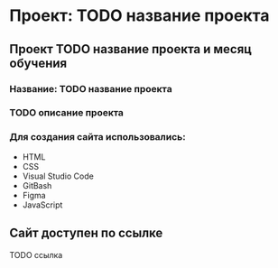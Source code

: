 # Проект: TODO название проекта

## Проект TODO название проекта и месяц обучения

### Название: TODO название проекта
### TODO описание проекта
### Для создания сайта использовались:

* HTML
* CSS
* Visual Studio Code
* GitBash
* Figma
* JavaScript

## Сайт доступен по ссылке

TODO ссылка